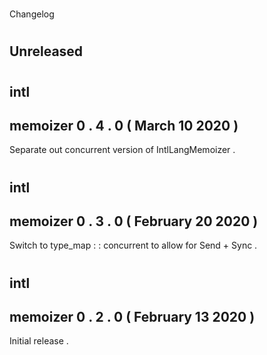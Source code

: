 #
Changelog
#
#
Unreleased
-
#
#
intl
-
memoizer
0
.
4
.
0
(
March
10
2020
)
-
Separate
out
concurrent
version
of
IntlLangMemoizer
.
#
#
intl
-
memoizer
0
.
3
.
0
(
February
20
2020
)
-
Switch
to
type_map
:
:
concurrent
to
allow
for
Send
+
Sync
.
#
#
intl
-
memoizer
0
.
2
.
0
(
February
13
2020
)
-
Initial
release
.
